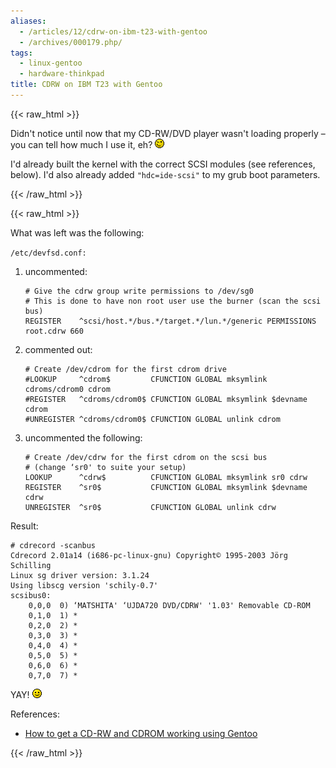 ```yaml
---
aliases:
  - /articles/12/cdrw-on-ibm-t23-with-gentoo
  - /archives/000179.php/
tags:
  - linux-gentoo
  - hardware-thinkpad
title: CDRW on IBM T23 with Gentoo
---
```

{{< raw_html >}}
<p>Didn't notice until now that my CD-RW/DVD player wasn't loading properly – you can tell how much I use it, eh? <img alt=";-&#41;" src="/images/smilies/wink2.gif" class="icon" /></p>

<p>I'd already built the kernel with the correct SCSI modules (see references, below). I'd also already added <code>"hdc=ide-scsi"</code> to my grub boot parameters.</p>

{{< /raw_html >}}
<!--more-->
{{< raw_html >}}

<p>What was left was the following:</p>

<p><code>/etc/devfsd.conf:</code></p>

<ol>
<li>uncommented:
<pre><code># Give the cdrw group write permissions to /dev/sg0
# This is done to have non root user use the burner (scan the scsi bus)
REGISTER    ^scsi/host.*/bus.*/target.*/lun.*/generic PERMISSIONS root.cdrw 660</code></pre>
<li>commented out:
<pre><code># Create /dev/cdrom for the first cdrom drive
#LOOKUP     ^cdrom$         CFUNCTION GLOBAL mksymlink cdroms/cdrom0 cdrom
#REGISTER   ^cdroms/cdrom0$ CFUNCTION GLOBAL mksymlink $devname cdrom
#UNREGISTER ^cdroms/cdrom0$ CFUNCTION GLOBAL unlink cdrom</code></pre>
<li>uncommented the following:
<pre><code># Create /dev/cdrw for the first cdrom on the scsi bus
# (change &#8216;sr0' to suite your setup)
LOOKUP      ^cdrw$          CFUNCTION GLOBAL mksymlink sr0 cdrw
REGISTER    ^sr0$           CFUNCTION GLOBAL mksymlink $devname cdrw
UNREGISTER  ^sr0$           CFUNCTION GLOBAL unlink cdrw</code></pre>
</li>
</ol>

<p>Result:</p>

<pre><code># cdrecord -scanbus
Cdrecord 2.01a14 (i686-pc-linux-gnu) Copyright&#169; 1995-2003 Jörg Schilling
Linux sg driver version: 3.1.24
Using libscg version 'schily-0.7'
scsibus0:
    0,0,0  0) &#8216;MATSHITA' &#8216;UJDA720 DVD/CDRW' '1.03' Removable CD-ROM
    0,1,0  1) *
    0,2,0  2) *
    0,3,0  3) *
    0,4,0  4) *
    0,5,0  5) *
    0,6,0  6) *
    0,7,0  7) *
</code></pre>

<p>YAY! <img alt="&#58;-&#41;" src="/images/smilies/grin.gif" class="icon" /></p>

<p>References:</p>

<ul>
<li><a href="http://zeppox.ath.cx/~jackson/stuff/notes/gentoo_cdrw_notes.html">How to get a CD-RW and CDROM working using Gentoo</a></li>
</ol></li>
</ul>
{{< /raw_html >}}
